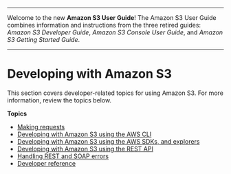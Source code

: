 --------

Welcome to the new **Amazon S3 User Guide**\! The Amazon S3 User Guide combines information and instructions from the three retired guides: *Amazon S3 Developer Guide*, *Amazon S3 Console User Guide*, and *Amazon S3 Getting Started Guide*\.

--------

# Developing with Amazon S3<a name="developing-s3"></a>

This section covers developer\-related topics for using Amazon S3\. For more information, review the topics below\.

**Topics**
+ [Making requests](MakingRequests.md)
+ [Developing with Amazon S3 using the AWS CLI](setup-aws-cli.md)
+ [Developing with Amazon S3 using the AWS SDKs, and explorers](UsingAWSSDK.md)
+ [Developing with Amazon S3 using the REST API](developing-rest-api.md)
+ [Handling REST and SOAP errors](HandlingErrors.md)
+ [Developer reference](Appendices.md)